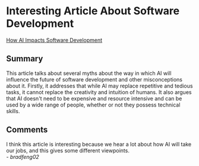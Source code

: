 # Interesting Article About Software Development

[How AI Impacts Software Development](https://cloud.google.com/blog/products/ai-machine-learning/how-ai-impacts-software-development)
## Summary

This article talks about several myths about the way in which AI will influence the future of software development and other misconceptions about it. Firstly, it addresses that while AI may replace repetitive and tedious tasks, it cannot replace the creativity and intuition of humans. It also argues that AI doesn't need to be expensive and resource intensive and can be used by a wide range of people, whether or not they possess technical skills.


## Comments

I think this article is interesting because we hear a lot about how AI will take our jobs, and this gives some different viewpoints.<br>
*- bradfeng02*
